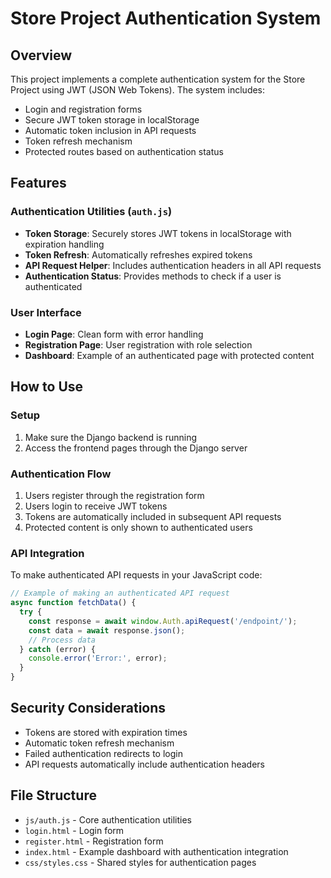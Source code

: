 # Store Project Authentication System

## Overview

This project implements a complete authentication system for the Store Project using JWT (JSON Web Tokens). The system includes:

- Login and registration forms
- Secure JWT token storage in localStorage
- Automatic token inclusion in API requests
- Token refresh mechanism
- Protected routes based on authentication status

## Features

### Authentication Utilities (`auth.js`)

- **Token Storage**: Securely stores JWT tokens in localStorage with expiration handling
- **Token Refresh**: Automatically refreshes expired tokens
- **API Request Helper**: Includes authentication headers in all API requests
- **Authentication Status**: Provides methods to check if a user is authenticated

### User Interface

- **Login Page**: Clean form with error handling
- **Registration Page**: User registration with role selection
- **Dashboard**: Example of an authenticated page with protected content

## How to Use

### Setup

1. Make sure the Django backend is running
2. Access the frontend pages through the Django server

### Authentication Flow

1. Users register through the registration form
2. Users login to receive JWT tokens
3. Tokens are automatically included in subsequent API requests
4. Protected content is only shown to authenticated users

### API Integration

To make authenticated API requests in your JavaScript code:

```javascript
// Example of making an authenticated API request
async function fetchData() {
  try {
    const response = await window.Auth.apiRequest('/endpoint/');
    const data = await response.json();
    // Process data
  } catch (error) {
    console.error('Error:', error);
  }
}
```

## Security Considerations

- Tokens are stored with expiration times
- Automatic token refresh mechanism
- Failed authentication redirects to login
- API requests automatically include authentication headers

## File Structure

- `js/auth.js` - Core authentication utilities
- `login.html` - Login form
- `register.html` - Registration form
- `index.html` - Example dashboard with authentication integration
- `css/styles.css` - Shared styles for authentication pages